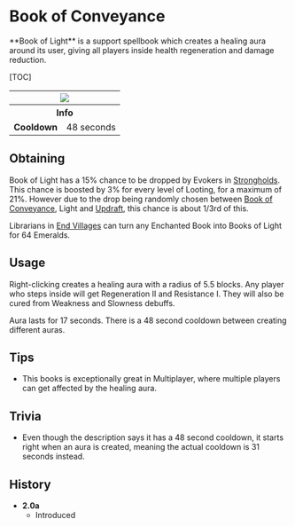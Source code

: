 # Book of Conveyance
<div class="result kohara-infobox-grid" markdown>
<div markdown class="kohara-infobox-text">
**Book of Light** is a support spellbook which creates a healing aura around its user, giving all players inside health regeneration and damage reduction.

[TOC]

</div>
<div class="kohara-infobox-table">
  <table id="kohara-infobox--item">
	<tr>
		<th colspan="2" class="kohara-infobox--top-image"><img src="../../../assets/items/book_of_light.png"></th>
	</tr>
    <tr>
		<th colspan="2">Info</th>
	</tr>
	<tr>
		<td><b>Cooldown</b></td>
		<td>48 seconds</td>
	</tr>
</table>
</div>
</div>

## Obtaining
Book of Light has a 15% chance to be dropped by Evokers in [Strongholds](../../structures/stronghold.md). This chance is boosted by 3% for every level of Looting, for a maximum of 21%. However due to the drop being randomly chosen between [Book of Conveyance](conveyance.md), Light and [Updraft](updraft.md), this chance is about 1/3rd of this.

Librarians in [End Villages](../structures/end_village.md) can turn any Enchanted Book into Books of Light for 64 <i class="icon-minecraft icon-minecraft-emerald"></i>Emeralds.

## Usage
Right-clicking creates a healing aura with a radius of 5.5 blocks. Any player who steps inside will get Regeneration II and Resistance I. They will also be cured from Weakness and Slowness debuffs.

Aura lasts for 17 seconds. There is a 48 second cooldown between creating different auras.

## Tips 
- This books is exceptionally great in Multiplayer, where multiple players can get affected by the healing aura.

## Trivia
- Even though the description says it has a 48 second cooldown, it starts right when an aura is created, meaning the actual cooldown is 31 seconds instead.

## History
- **2.0a**
    - Introduced
